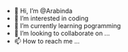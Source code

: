 - 👋 Hi, I’m @Arabinda
- 👀 I’m interested in coding
- 🌱 I’m currently learning pogramming
- 💞️ I’m looking to collaborate on ...
- 📫 How to reach me ...

<!---
Arabinda2000/Arabinda2000 is a ✨ special ✨ repository because its `README.md` (this file) appears on your GitHub profile.
You can click the Preview link to take a look at your changes.
--->
